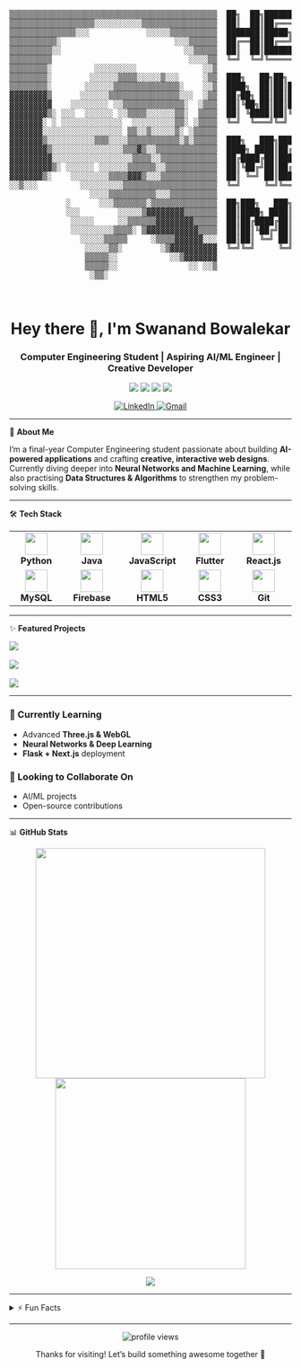 <!-- Banner (Optional): Replace with your own banner or animation -->
<p align="center">
  <!-- <img src="https://your-banner-link.png" alt="Swanand's Banner" width="100%" /> -->
</p>



<pre>                                   
                                                  
▒▒▒▒▒▒▒▒▒▒▒▒▒▒▒▒▒▒▒▒▒▒▒▒▒▒▒▒▒▒▒▒▒▒▒▒▒▒▒▒▒▒▒▒  ██╗  ██╗███████╗██╗     ██╗      ██████╗
▒▒▒▒▒▒▒▒▒▒▒▒▒▒▒▒▒▒░░░░░░░░░░▒▒▒▒▒▒▒▒▒▒▒▒▒▒▒▒  ██║  ██║██╔════╝██║     ██║     ██╔═══██╗
▒▒▒▒▒▒▒▒▒▒▒▒▒▒░░░            ░░░░░▒▒▒▒▒▒▒▒▒▒  ███████║█████╗  ██║     ██║     ██║   ██║
▒▒▒▒▒▒▒▒▒▒░                        ░░░▒▒▒▒▒▒  ██╔══██║██╔══╝  ██║     ██║     ██║   ██║
▒▒▒▒▒▒▒▒▒░░                          ░░▒▒▒▒▒  ██║  ██║███████╗███████╗███████╗╚██████╔╝▄█╗
▒▒▒▒▒▒▒▒▒                             ░░░░▒▒  ╚═╝  ╚═╝╚══════╝╚══════╝╚══════╝ ╚═════╝ ╚═╝
▒▒▒▒▒▒▒▒░         ░░░░░░░░░              ░░▒
▒▒▒▒▒▒▒▒░        ░░░░░░▒▒▒▒░░░░░▒░░░     ░▒▒  ███╗   ██╗██╗ ██████╗███████╗  ████████╗ ██████╗
▒▒▒▒▒▒▒▒░       ░░░░░░▒▒▒▒▒▒▒▒▒▒▒▒▒▒░    ░░▒  ████╗  ██║██║██╔════╝██╔════╝  ╚══██╔══╝██╔═══██╗
▓▓▓▓▓▓▓▓▒      ░░░░░░▒▒▒▒▒▒▒▒▒▒▒▒▒▒▒░░░  ░▒▒  ██╔██╗ ██║██║██║     █████╗       ██║   ██║   ██║
▓▓▓▓▓▓▓▓▓    ░░░░░░░░ ░░▒▒▒▒▒▒▒▒▒▒▒▒▒░  ░▒▒▒  ██║╚██╗██║██║██║     ██╔══╝       ██║   ██║   ██║
▓▓▓▓▓▓▓▓▒░ ░░░  ░░░░░░ ░░▒▒▒▒░░░░░░▒▒░  ▒▒▒▒  ██║ ╚████║██║╚██████╗███████╗     ██║   ╚██████╔╝
▓▓▓▓▓▓▓░ ░ ░░░░░░░░░░░░░  ░░░░░░░░░▒▒░ ░▒▒▒▒  ╚═╝  ╚═══╝╚═╝ ╚═════╝╚══════╝     ╚═╝    ╚═════╝
▓▓▓▓▓▓▓░░░░░░░░░░░░░░░░░ ▒▒░░▒░░░░░▒░ ░▒▒▒▒▒
▓▓▓▓▓▓▓▒░░░░░░░░░░▒▒▒░░░░▒▒▒▒▒▒▒▒▒▒▒░▒░▒▒▒▒▒  ███╗   ███╗███████╗███████╗████████╗  ██╗   ██╗ ██████╗ ██╗   ██╗    ██╗
▓▓▓▓▓▓▓▓▒░░░░░░░░░░░░░░░▒▒▒▓▒░░▒▒▒▒▒▒▒▒▒▒▒▒▒  ████╗ ████║██╔════╝██╔════╝╚══██╔══╝  ╚██╗ ██╔╝██╔═══██╗██║   ██║    ██║
▓▓▓▓▓▓▓▓▓░░░░░░░░░░░░░░░░░▒▒▒▒░░▒▒▒▒▒▒▒▒▒▒▒▒  ██╔████╔██║█████╗  █████╗     ██║      ╚████╔╝ ██║   ██║██║   ██║    ██║
▓▓▓▓▓▓▓▓▓▒░ ░░░░░░ ░░░░░░▒▒▒▒▒▒░░▒▒▒▒▒▒▒▒▒▒▒  ██║╚██╔╝██║██╔══╝  ██╔══╝     ██║       ╚██╔╝  ██║   ██║██║   ██║    ╚═╝
▓▓▓▓▓▓▓▒░    ░░░░░░░░▒▒▒▒▓▓▓▒░░░▒▒▒▒▒▒▒▒▒▒▒▒  ██║ ╚═╝ ██║███████╗███████╗   ██║        ██║   ╚██████╔╝╚██████╔╝    ██╗
░░▒░░░         ░░░░░░░░░▒▒▒▒▒▒▒▒▒▒▒▒▒▒▒▒▒▒▒▒  ╚═╝     ╚═╝╚══════╝╚══════╝   ╚═╝        ╚═╝    ╚═════╝  ╚═════╝     ╚═╝
                 ░░░░▒▒▒▒▒▒▒▒▒▒░░░▒▒▒▒▒▒▒▒▒▒
            ░      ░░░▒▒▒▒▒▒▒░▒▒▒▒▒▒▒▒▒▒▒▒▒▒  ██╗███╗   ███╗  ███████╗██╗    ██╗ █████╗ ███╗   ██╗ █████╗ ███╗   ██╗██████╗
            ░░░        ░░░░░▒▓▓▓▓▓▓▓▓▒▒▒▒▒▒▒  ██║████╗ ████║  ██╔════╝██║    ██║██╔══██╗████╗  ██║██╔══██╗████╗  ██║██╔══██╗
             ░░░░░     ░░▒▒▒▒▒▒▓▓▓▓▓▓▓▓▒▒▒▒▒  ██║██╔████╔██║  ██║████╗██║ █╗ ██║███████║██╔██╗ ██║███████║██╔██╗ ██║██║  ██║
             ░░░░░░░░░▒▒▒▒░ ▒▓▓▓▓▓▓▓▓▓▓▓▒▒▒▒  ██║██║╚██╔╝██║  ╚═══╝██║██║███╗██║██╔══██║██║╚██╗██║██╔══██║██║╚██╗██║██║  ██║
               ░░░░░▒▒▒▒▒     ░▒▒▒▒▓▓▓▓▓▓░░░  ██║██║ ╚═╝ ██║  ███████╗╚███╔███╔╝██║  ██║██║ ╚████║██║  ██║██║ ╚████║██████╔╝
                ░░░░░▒▒░        ░▒▓▓▓▓▓▓▓▓▓▓  ╚═╝╚═╝     ╚═╝  ╚══════╝ ╚══╝╚══╝ ╚═╝  ╚═╝╚═╝  ╚═══╝╚═╝  ╚═╝╚═╝  ╚═══╝╚═════╝
                ▒▒▒▒▒░░           ░░▒▓▓▓▓▓▓▓
                ▒▒▒▒▒░░               ░░ ░░▒
                 ░▒▒░                       
                                            
                                            
</pre>
<h1 align="center">Hey there 👋, I'm Swanand Bowalekar</h1>
<h3 align="center">Computer Engineering Student | Aspiring AI/ML Engineer | Creative Developer</h3>

<p align="center">
  <img src="https://img.shields.io/badge/AI%2FML-FF6F00?style=for-the-badge&logo=tensorflow&logoColor=white" />
  <img src="https://img.shields.io/badge/Web%20Dev-000000?style=for-the-badge&logo=vercel&logoColor=white" />
  <img src="https://img.shields.io/badge/Python-3776AB?style=for-the-badge&logo=python&logoColor=white" />
  <img src="https://img.shields.io/badge/Flutter-02569B?style=for-the-badge&logo=flutter&logoColor=white" />
</p>

<p align="center">
  <a href="https://www.linkedin.com/in/swanandbowalekar" target="_blank">
    <img src="https://img.shields.io/badge/LinkedIn-blue?logo=linkedin&style=for-the-badge" alt="LinkedIn">
  </a>
  <a href="mailto:swanand264@gmail.com" target="_blank">
    <img src="https://img.shields.io/badge/Gmail-red?logo=gmail&style=for-the-badge" alt="Gmail">
  </a>
</p>

---

🌟 **About Me**

I’m a final-year Computer Engineering student passionate about building **AI-powered applications** and crafting **creative, interactive web designs**.  
Currently diving deeper into **Neural Networks and Machine Learning**, while also practising **Data Structures & Algorithms** to strengthen my problem-solving skills.  

---

🛠 **Tech Stack**

<table align="center" style="border:none;">
  <tr>
    <td align="center" width="120">
      <img src="https://cdn.jsdelivr.net/gh/devicons/devicon/icons/python/python-original.svg" width="40" height="40" /><br/>
      <b>Python</b>
    </td>
    <td align="center" width="120">
      <img src="https://cdn.jsdelivr.net/gh/devicons/devicon/icons/java/java-original.svg" width="40" height="40" /><br/>
      <b>Java</b>
    </td>
    <td align="center" width="120">
      <img src="https://cdn.jsdelivr.net/gh/devicons/devicon/icons/javascript/javascript-original.svg" width="40" height="40" /><br/>
      <b>JavaScript</b>
    </td>
    <td align="center" width="120">
      <img src="https://cdn.jsdelivr.net/gh/devicons/devicon/icons/flutter/flutter-original.svg" width="40" height="40" /><br/>
      <b>Flutter</b>
    </td>
    <td align="center" width="120">
      <img src="https://cdn.jsdelivr.net/gh/devicons/devicon/icons/react/react-original.svg" width="40" height="40" /><br/>
      <b>React.js</b>
    </td>
  </tr>
  <tr>
    <td align="center" width="120">
      <img src="https://cdn.jsdelivr.net/gh/devicons/devicon/icons/mysql/mysql-original.svg" width="40" height="40" /><br/>
      <b>MySQL</b>
    </td>
    <td align="center" width="120">
      <img src="https://cdn.jsdelivr.net/gh/devicons/devicon/icons/firebase/firebase-plain.svg" width="40" height="40" /><br/>
      <b>Firebase</b>
    </td>
    <td align="center" width="120">
      <img src="https://cdn.jsdelivr.net/gh/devicons/devicon/icons/html5/html5-original.svg" width="40" height="40" /><br/>
      <b>HTML5</b>
    </td>
    <td align="center" width="120">
      <img src="https://cdn.jsdelivr.net/gh/devicons/devicon/icons/css3/css3-original.svg" width="40" height="40" /><br/>
      <b>CSS3</b>
    </td>
    <td align="center" width="120">
      <img src="https://cdn.jsdelivr.net/gh/devicons/devicon/icons/git/git-original.svg" width="40" height="40" /><br/>
      <b>Git</b>
    </td>
  </tr>
</table>

---

✨ **Featured Projects**

<p>
  <a href="https://swanand-portfolio.vercel.app/">
    <img src="https://img.shields.io/badge/🌐_My_Portfolio_Website-000000?style=for-the-badge&logo=vercel&logoColor=white" />
  </a>
  <br><br>
  <a href="https://github.com/NotSwanand/ShopSmart">
    <img src="https://github-readme-stats.vercel.app/api/pin/?username=NotSwanand&repo=ShopSmart&theme=react&hide_border=true" />
  </a>
  <br><br>
  <a href="https://github.com/NotSwanand/Stock-Market-Prediction-with-LSTM">
    <img src="https://github-readme-stats.vercel.app/api/pin/?username=NotSwanand&repo=Stock-Market-Prediction-with-LSTM&theme=react&hide_border=true" />
  </a>
</p>

---

### 🚀 Currently Learning
- Advanced **Three.js & WebGL**  
- **Neural Networks & Deep Learning** 
- **Flask + Next.js** deployment

### 🤝 Looking to Collaborate On
- AI/ML projects    
- Open-source contributions  

---

📊 **GitHub Stats**

<p align="center">
  <img src="https://github-readme-stats.vercel.app/api?username=NotSwanand&show_icons=true&title_color=00fff7&text_color=f8f8f2&icon_color=ff00ff&bg_color=0d1117&hide_border=true" width="410"/>
  <img src="https://github-readme-stats.vercel.app/api/top-langs/?username=NotSwanand&layout=compact&title_color=00fff7&text_color=f8f8f2&bg_color=0d1117&hide_border=true" width="340"/>
</p>

<p align="center">
  <img src="https://github-readme-streak-stats.herokuapp.com?user=NotSwanand&theme=highcontrast&hide_border=true&ring=ff00ff&fire=00fff7&currStreakLabel=00fff7" />
</p>

---

<details>
<summary>⚡ Fun Facts</summary>

- Love anime, and also enjoy reading **manga/manhwas & light novels** 📚  
- Big fan of **3D visuals & futuristic UI** 🚀  

</details>

---

<p align="center">
  <img src="https://komarev.com/ghpvc/?username=NotSwanand&label=Profile%20views&color=0e75b6&style=flat" alt="profile views" />
</p>

<p align="center">Thanks for visiting! Let’s build something awesome together 🚀</p>
